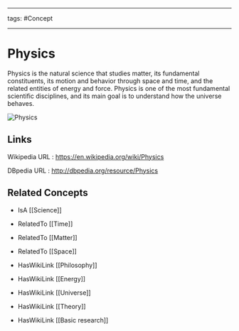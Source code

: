 




---

tags: #Concept

---
# Physics


Physics is the natural science that studies matter, its fundamental constituents, its motion and behavior through space and time, and the related entities of energy and force. Physics is one of the most fundamental scientific disciplines, and its main goal is to understand how the universe behaves.

![Physics](http://commons.wikimedia.org/wiki/Special:FilePath/CollageFisica.jpg?width=300)


## Links


Wikipedia URL : https://en.wikipedia.org/wiki/Physics

DBpedia URL : http://dbpedia.org/resource/Physics


## Related Concepts


- IsA [[Science]]

- RelatedTo [[Time]]

- RelatedTo [[Matter]]

- RelatedTo [[Space]]

- HasWikiLink [[Philosophy]]

- HasWikiLink [[Energy]]

- HasWikiLink [[Universe]]

- HasWikiLink [[Theory]]

- HasWikiLink [[Basic research]]
